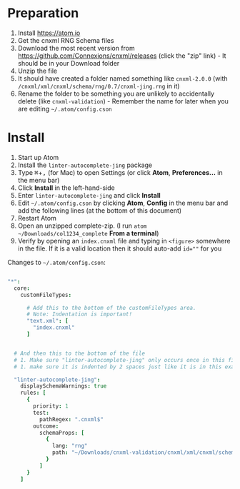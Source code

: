 # Preparation

1. Install https://atom.io
1. Get the cnxml RNG Schema files
  1. Download the most recent version from https://github.com/Connexions/cnxml/releases (click the "zip" link)
    - It should be in your Download folder
  1. Unzip the file
  1. It should have created a folder named something like `cnxml-2.0.0` (with `/cnxml/xml/cnxml/schema/rng/0.7/cnxml-jing.rng` in it)
  1. Rename the folder to be something you are unlikely to accidentally delete (like `cnxml-validation`)
    - Remember the name for later when you are editing `~/.atom/config.cson`

# Install

1. Start up Atom
1. Install the `linter-autocomplete-jing` package
  1. Type <kbd>⌘</kbd>+<kbd>,</kbd> (for Mac) to open Settings (or click **Atom**, **Preferences...** in the menu bar)
  1. Click **Install** in the left-hand-side
  1. Enter `linter-autocomplete-jing` and click **Install**
1. Edit `~/.atom/config.cson` by clicking **Atom**, **Config** in the menu bar and add the following lines (at the bottom of this document)
1. Restart Atom
1. Open an unzipped complete-zip. (I run `atom ~/Downloads/col1234_complete` **From a terminal**)
1. Verify by opening an `index.cnxml` file and typing in `<figure>` somewhere in the file. If it is a valid location then it should auto-add `id=""` for you


Changes to `~/.atom/config.cson`:

```cson

"*":
  core:
    customFileTypes:

      # Add this to the bottom of the customFileTypes area.
      # Note: Indentation is important!
      "text.xml": [
        "index.cnxml"
      ]


  # And then this to the bottom of the file
  # 1. Make sure "linter-autocomplete-jing" only occurs once in this file!
  # 1. make sure it is indented by 2 spaces just like it is in this example.

  "linter-autocomplete-jing":
    displaySchemaWarnings: true
    rules: [
      {
        priority: 1
        test:
          pathRegex: ".cnxml$"
        outcome:
          schemaProps: [
            {
              lang: "rng"
              path: "~/Downloads/cnxml-validation/cnxml/xml/cnxml/schema/rng/0.7/cnxml-jing.rng"
            }
          ]
      }
    ]
```
